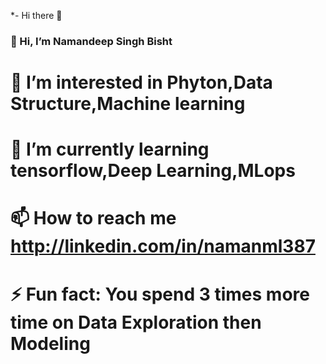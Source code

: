 *- Hi there 👋

<!--
**GODxFATHER/GODxFATHER** is a ✨ _special_ ✨ repository because its `README.md` (this file) appears on your GitHub profile.

Here are some ideas to get you started:

- 🔭 I’m currently working on ...
- 🌱 I’m currently learning ...
- 👯 I’m looking to collaborate on ...
- 🤔 I’m looking for help with ...
- 💬 Ask me about ...
- 📫 How to reach me: ...
- 😄 Pronouns: ...
- ⚡ Fun fact: ...
-->
### 👋 Hi, I’m Namandeep Singh Bisht
# 👀 I’m interested in Phyton,Data Structure,Machine learning
# 🌱 I’m currently learning tensorflow,Deep Learning,MLops
# 📫 How to reach me http://linkedin.com/in/namanml387
# ⚡ Fun fact: You spend 3 times more time on Data Exploration then Modeling
